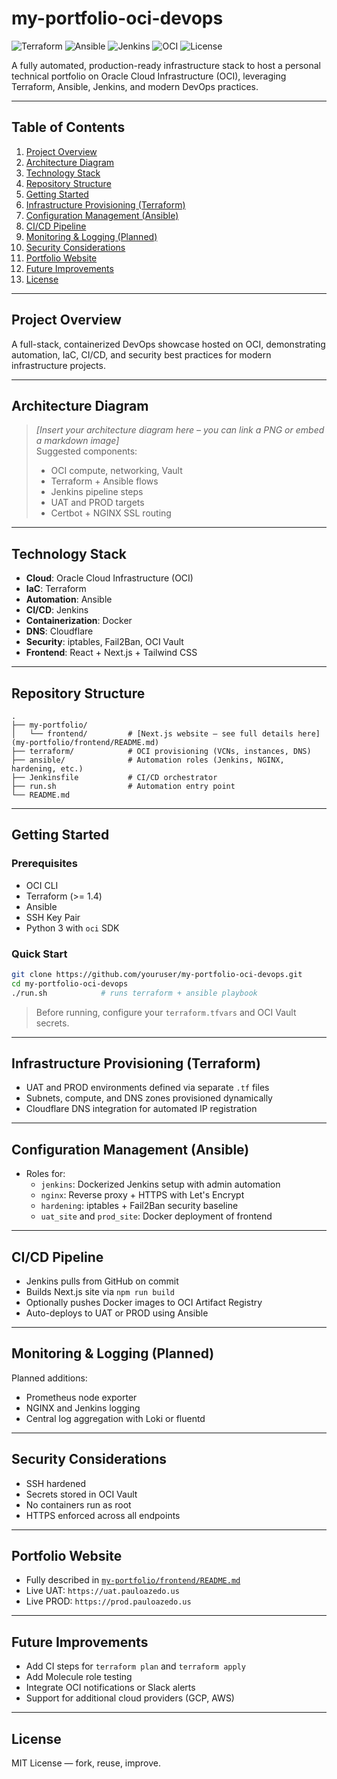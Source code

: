 # my-portfolio-oci-devops

![Terraform](https://img.shields.io/badge/Terraform-v1.4+-623CE4?logo=terraform&logoColor=white)
![Ansible](https://img.shields.io/badge/Ansible-Automation-EE0000?logo=ansible)
![Jenkins](https://img.shields.io/badge/Jenkins-CI/CD-D24939?logo=jenkins)
![OCI](https://img.shields.io/badge/Oracle%20Cloud-Infrastructure-F80000?logo=oracle)
![License](https://img.shields.io/badge/license-MIT-green)

A fully automated, production-ready infrastructure stack to host a personal technical portfolio on Oracle Cloud Infrastructure (OCI), leveraging Terraform, Ansible, Jenkins, and modern DevOps practices.

---

## Table of Contents

1. [Project Overview](#project-overview)
2. [Architecture Diagram](#architecture-diagram)
3. [Technology Stack](#technology-stack)
4. [Repository Structure](#repository-structure)
5. [Getting Started](#getting-started)
6. [Infrastructure Provisioning (Terraform)](#infrastructure-provisioning-terraform)
7. [Configuration Management (Ansible)](#configuration-management-ansible)
8. [CI/CD Pipeline](#cicd-pipeline)
9. [Monitoring & Logging (Planned)](#monitoring--logging-planned)
10. [Security Considerations](#security-considerations)
11. [Portfolio Website](#portfolio-website)
12. [Future Improvements](#future-improvements)
13. [License](#license)

---

## Project Overview

A full-stack, containerized DevOps showcase hosted on OCI, demonstrating automation, IaC, CI/CD, and security best practices for modern infrastructure projects.

---

## Architecture Diagram

> _[Insert your architecture diagram here – you can link a PNG or embed a markdown image]_  
> Suggested components:
> - OCI compute, networking, Vault
> - Terraform + Ansible flows
> - Jenkins pipeline steps
> - UAT and PROD targets
> - Certbot + NGINX SSL routing

---

## Technology Stack

- **Cloud**: Oracle Cloud Infrastructure (OCI)
- **IaC**: Terraform
- **Automation**: Ansible
- **CI/CD**: Jenkins
- **Containerization**: Docker
- **DNS**: Cloudflare
- **Security**: iptables, Fail2Ban, OCI Vault
- **Frontend**: React + Next.js + Tailwind CSS

---

## Repository Structure

```
.
├── my-portfolio/
│   └── frontend/         # [Next.js website — see full details here](my-portfolio/frontend/README.md)
├── terraform/            # OCI provisioning (VCNs, instances, DNS)
├── ansible/              # Automation roles (Jenkins, NGINX, hardening, etc.)
├── Jenkinsfile           # CI/CD orchestrator
├── run.sh                # Automation entry point
└── README.md
```

---

## Getting Started

### Prerequisites

- OCI CLI
- Terraform (>= 1.4)
- Ansible
- SSH Key Pair
- Python 3 with `oci` SDK

### Quick Start

```bash
git clone https://github.com/youruser/my-portfolio-oci-devops.git
cd my-portfolio-oci-devops
./run.sh            # runs terraform + ansible playbook
```

> Before running, configure your `terraform.tfvars` and OCI Vault secrets.

---

## Infrastructure Provisioning (Terraform)

- UAT and PROD environments defined via separate `.tf` files
- Subnets, compute, and DNS zones provisioned dynamically
- Cloudflare DNS integration for automated IP registration

---

## Configuration Management (Ansible)

- Roles for:
  - `jenkins`: Dockerized Jenkins setup with admin automation
  - `nginx`: Reverse proxy + HTTPS with Let's Encrypt
  - `hardening`: iptables + Fail2Ban security baseline
  - `uat_site` and `prod_site`: Docker deployment of frontend

---

## CI/CD Pipeline

- Jenkins pulls from GitHub on commit
- Builds Next.js site via `npm run build`
- Optionally pushes Docker images to OCI Artifact Registry
- Auto-deploys to UAT or PROD using Ansible

---

## Monitoring & Logging (Planned)

Planned additions:
- Prometheus node exporter
- NGINX and Jenkins logging
- Central log aggregation with Loki or fluentd

---

## Security Considerations

- SSH hardened
- Secrets stored in OCI Vault
- No containers run as root
- HTTPS enforced across all endpoints

---

## Portfolio Website

- Fully described in [`my-portfolio/frontend/README.md`](my-portfolio/frontend/README.md)
- Live UAT: `https://uat.pauloazedo.us`
- Live PROD: `https://prod.pauloazedo.us`

---

## Future Improvements

- Add CI steps for `terraform plan` and `terraform apply`
- Add Molecule role testing
- Integrate OCI notifications or Slack alerts
- Support for additional cloud providers (GCP, AWS)

---

## License

MIT License — fork, reuse, improve.